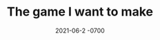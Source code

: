---
layout: post
title:  "The game I want to make"
date:   2021-06-2 -0700
location:   "Oakland, CA"
excerpt_separator: <!--more-->
---